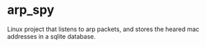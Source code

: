 # arp_spy
Linux project that listens to arp packets, and stores the heared mac addresses in a sqlite database.
